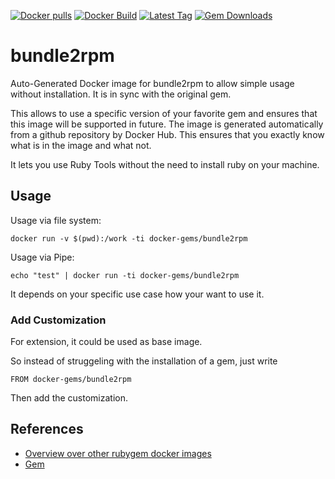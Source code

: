 [![Docker pulls](https://img.shields.io/docker/pulls/rubygem/bundle2rpm.svg)](https://hub.docker.com/r/rubygem/bundle2rpm/)
[![Docker Build](https://img.shields.io/docker/automated/rubygem/bundle2rpm.svg)](https://hub.docker.com/r/rubygem/bundle2rpm/)
[![Latest Tag](https://img.shields.io/github/tag/docker-rubygem/bundle2rpm.svg)](https://hub.docker.com/r/rubygem/bundle2rpm/)
[![Gem Downloads](https://img.shields.io/gem/dt/bundle2rpm.svg)](https://rubygems.org/gems/bundle2rpm/)
# bundle2rpm

Auto-Generated Docker image for bundle2rpm to allow simple usage without installation.
It is in sync with the original gem.

This allows to use a specific version of your favorite gem and ensures that this image will be supported in future.
The image is generated automatically from a github repository by Docker Hub.
This ensures that you exactly know what is in the image and what not.

It lets you use Ruby Tools without the need to install ruby on your machine.

## Usage

Usage via file system:

`docker run -v $(pwd):/work -ti docker-gems/bundle2rpm`

Usage via Pipe:

`echo "test" | docker run -ti docker-gems/bundle2rpm`

It depends on your specific use case how your want to use it.

### Add Customization

For extension, it could be used as base image.

So instead of struggeling with the installation of a gem, just write

`FROM docker-gems/bundle2rpm`

Then add the customization.

## References

 - [Overview over other rubygem docker images](https://github.com/thinkbot/docker-rubygem)
 - [Gem](https://rubygems.org/gems/bundle2rpm/)
